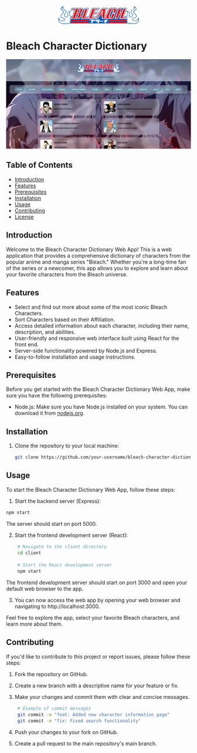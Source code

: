 <div align="center">
  <img src="client/src/Images/logo_finished.png" alt="Bleach Logo" style="height: 50px"/>
</div>

# Bleach Character Dictionary

<div align="center">
  <img src="bleachApp.png" alt="App Screenshot" />
</div>

## Table of Contents

- [Introduction](#introduction)
- [Features](#features)
- [Prerequisites](#prerequisites)
- [Installation](#installation)
- [Usage](#usage)
- [Contributing](#contributing)
- [License](#license)

## Introduction

Welcome to the Bleach Character Dictionary Web App! This is a web application that provides a comprehensive dictionary of characters from the popular anime and manga series "Bleach." Whether you're a long-time fan of the series or a newcomer, this app allows you to explore and learn about your favorite characters from the Bleach universe.

## Features

- Select and find out more about some of the most iconic Bleach Characters.
- Sort Characters based on their Affiliation.
- Access detailed information about each character, including their name, description, and abilities.
- User-friendly and responsive web interface built using React for the front end.
- Server-side functionality powered by Node.js and Express.
- Easy-to-follow installation and usage instructions.

## Prerequisites

Before you get started with the Bleach Character Dictionary Web App, make sure you have the following prerequisites:

- Node.js: Make sure you have Node.js installed on your system. You can download it from [nodejs.org](https://nodejs.org/).

## Installation

1. Clone the repository to your local machine:

   ```bash
   git clone https://github.com/your-username/bleach-character-dictionary.git
   ```

## Usage

To start the Bleach Character Dictionary Web App, follow these steps:

1. Start the backend server (Express):

  ```bash
  npm start
```
The server should start on port 5000.

2. Start the frontend development server (React):

   ```bash
    # Navigate to the client directory
    cd client
  
    # Start the React development server
    npm start
    ```
The frontend development server should start on port 3000 and open your default web browser to the app.

3. You can now access the web app by opening your web browser and navigating to http://localhost:3000.

Feel free to explore the app, select your favorite Bleach characters, and learn more about them.

## Contributing

If you'd like to contribute to this project or report issues, please follow these steps:

1. Fork the repository on GitHub.
2. Create a new branch with a descriptive name for your feature or fix.
3. Make your changes and commit them with clear and concise messages.

   ```bash
    # Example of commit messages
    git commit -m "feat: Added new character information page"
    git commit -m "fix: Fixed search functionality"
   ```
4. Push your changes to your fork on GitHub.
5. Create a pull request to the main repository's main branch.


